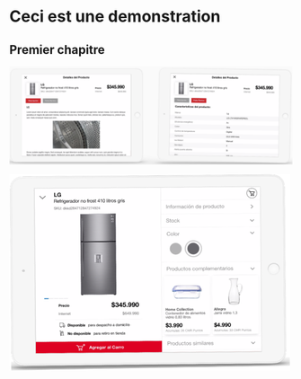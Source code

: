 # Ceci est une demonstration

## Premier chapitre 

![IMAGES](./images/app/app_etapa12.png)

<img src="./images/app/app_etapa11.png" alt="app_etapa11"
	width="500" height="350" /> 